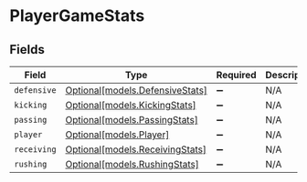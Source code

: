 # PlayerGameStats


## Fields

| Field                                                          | Type                                                           | Required                                                       | Description                                                    |
| -------------------------------------------------------------- | -------------------------------------------------------------- | -------------------------------------------------------------- | -------------------------------------------------------------- |
| `defensive`                                                    | [Optional[models.DefensiveStats]](../models/defensivestats.md) | :heavy_minus_sign:                                             | N/A                                                            |
| `kicking`                                                      | [Optional[models.KickingStats]](../models/kickingstats.md)     | :heavy_minus_sign:                                             | N/A                                                            |
| `passing`                                                      | [Optional[models.PassingStats]](../models/passingstats.md)     | :heavy_minus_sign:                                             | N/A                                                            |
| `player`                                                       | [Optional[models.Player]](../models/player.md)                 | :heavy_minus_sign:                                             | N/A                                                            |
| `receiving`                                                    | [Optional[models.ReceivingStats]](../models/receivingstats.md) | :heavy_minus_sign:                                             | N/A                                                            |
| `rushing`                                                      | [Optional[models.RushingStats]](../models/rushingstats.md)     | :heavy_minus_sign:                                             | N/A                                                            |
